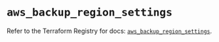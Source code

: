 # `aws_backup_region_settings`

Refer to the Terraform Registry for docs: [`aws_backup_region_settings`](https://registry.terraform.io/providers/hashicorp/aws/5.43.0/docs/resources/backup_region_settings).
